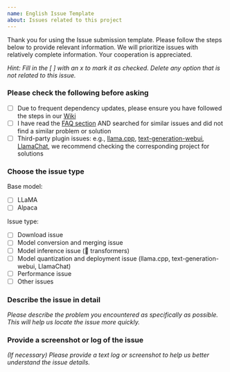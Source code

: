 ```yaml
---
name: English Issue Template
about: Issues related to this project
---
```


Thank you for using the Issue submission template. Please follow the steps below to provide relevant information. We will prioritize issues with relatively complete information. Your cooperation is appreciated.

*Hint: Fill in the [ ] with an x to mark it as checked. Delete any option that is not related to this issue.*

### Please check the following before asking

- [ ] Due to frequent dependency updates, please ensure you have followed the steps in our [Wiki](https://github.com/ymcui/Chinese-LLaMA-Alpaca/wiki)
- [ ] I have read the [FAQ section](https://github.com/ymcui/Chinese-LLaMA-Alpaca/wiki/FAQ) AND searched for similar issues and did not find a similar problem or solution
- [ ] Third-party plugin issues: e.g., [llama.cpp](https://github.com/ggerganov/llama.cpp), [text-generation-webui](https://github.com/oobabooga/text-generation-webui), [LlamaChat](https://github.com/alexrozanski/LlamaChat), we recommend checking the corresponding project for solutions

### Choose the issue type

Base model:
- [ ] LLaMA
- [ ] Alpaca

Issue type:
- [ ] Download issue
- [ ] Model conversion and merging issue
- [ ] Model inference issue (🤗 transformers)
- [ ]  Model quantization and deployment issue (llama.cpp, text-generation-webui, LlamaChat)
- [ ] Performance issue
- [ ] Other issues

### Describe the issue in detail

*Please describe the problem you encountered as specifically as possible. This will help us locate the issue more quickly.*

### Provide a screenshot or log of the issue

*(If necessary) Please provide a text log or screenshot to help us better understand the issue details.*

